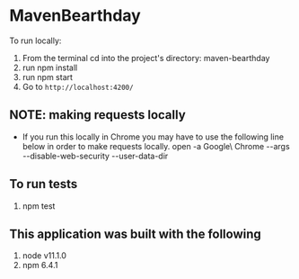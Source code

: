 # MavenBearthday
To run locally: 
1. From the terminal cd into the project's directory: maven-bearthday
2. run npm install
3. run npm start 
4. Go to `http://localhost:4200/`

## NOTE: making requests locally
- If you run this locally in Chrome you may have to use the following line below in order to make requests locally.
open -a Google\ Chrome --args --disable-web-security --user-data-dir

## To run tests 
1. npm test 

## This application was built with the following
1. node v11.1.0 
2. npm 6.4.1

